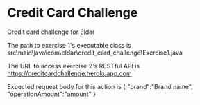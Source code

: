 # Credit Card Challenge
 Credit card challenge for Eldar

 The path to exercise 1's executable class is src\main\java\com\eldar\credit_card_challenge\Exercise1.java
 
 The URL to access exercise 2's RESTful API is https://creditcardchallenge.herokuapp.com

 Expected request body for this action is
	{
    	   "brand":"Brand name",
    	   "operationAmount":"amount"
	}
